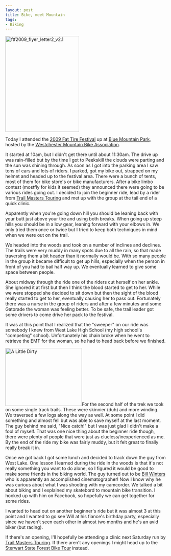 ```yaml
--- 
layout: post
title: Bike, meet Mountain
tags: 
- Biking
---
```


<img class="alignright size-medium wp-image-1467" title="ftf2009_flyer_letter2_v2.1" src="http://spilth.files.wordpress.com/2009/06/ftf2009flyer.jpg?w=231" alt="ftf2009_flyer_letter2_v2.1" width="231" height="300" />

Today I attended the <a href="http://www.wmba.org/ftf2009home.html">2009 Fat Tire Festival</a> up at <a href="http://www.westchestergov.com/PARKS/ParksLocations02/BlueMountain.htm">Blue Mountain Park</a>, hosted by the <a href="http://www.wmba.org/">Westchester Mountain Bike Association</a>.

It started at 10am, but I didn't get there until about 11:30am. The drive up was rain-filled but by the time I got to Peekskill the clouds were parting and the sun was shining through. As soon as I got into the parking area I saw tons of cars and lots of riders. I parked, got my bike out, strapped on my helmet and headed up to the festival area. There were a bunch of tents, most of them for bike store's or bike manufacturers. After a bike limbo contest (mostfly for kids it seemed) they announced there were going to be various rides going out. I decided to join the beginner ride, lead by a rider from <a href="http://trailmasterstouring.homestead.com/">Trail Masters Touring</a> and met up with the group at the tail end of a quick clinic.

Apparently when you're going down hill you should be leaning back with your butt just above your tire and using both breaks. When going up steep hills you should be in a low gear, leaning forward with your elbows in. We only tried them once or twice but I tried to keep both techniques in mind when we were out on the trail.

We headed into the woods and took on a number of inclines and declines. The trails were very muddy in many spots due to all the rain, so that made traversing them a bit header than it normally would be. With so many people in the group it became difficult to get up hills, especially when the person in front of you had to bail half way up. We eventually learned to give some space between people.

About midway through the ride one of the riders cut herself on her ankle. She ignored it at first but then I think the blood started to get to her. While we were stopped she decided to sit down but then the sight of the blood really started to get to her, eventually causing her to pass out. Fortunately there was a nurse in the group of riders and after a few minutes and some Gatorade the woman was feeling better. To be safe, the trail leader got some drivers to come drive her pack to the festival.

It was at this point that I realized that the "sweeper" on our ride was somebody I knew from West Lake High School (my high school's "competing" school). Unfortunately his chain broke when he went to retrieve the EMT for the woman, so he had to head back before we finished.

<a title="A Little Dirty by spilth, on Flickr" href="http://www.flickr.com/photos/spilth/3627689266/"><img class="alignleft" src="http://farm4.static.flickr.com/3350/3627689266_52647113d8_m.jpg" alt="A Little Dirty" width="240" height="181" /></a>For the second half of the trek we took on some single track trails. These were skinnier (duh) and more winding. We traversed a few logs along the way as well. At some point I did something and almost fell but was able to save myself at the last moment. The guy behind me said, "Nice catch!" but I was just glad I didn't make a fool of myself. That was one nice thing about the beginner ride though, there were plenty of people that were just as clueless/inexperienced as me. By the end of the ride my bike was fairly muddy, but it felt great to finally really break it in.

Once we got back I got some lunch and decided to track down the guy from West Lake. One lesson I learned during the ride in the woods is that it's not really something you want to do alone, so I figured it would be good to make some friends in the biking world. The guy turned out to be <a href="http://www.billwinters.net/">Bill Winters</a> who is apparently an accomplished cinematographer! Now I know why he was curious about what I was shooting with my camcorder. We talked a bit about biking and I explained my skatebord to mountain bike transition. I hooked up with him on Facebook, so hopefully we can get together for some rides.

I wanted to head out on another beginner's ride but it was almost 3 at this point and I wanted to go see Will at his fiance's birthday party, especially since we haven't seen each other in almost two months and he's an avid biker (but racing).

If there's an opening, I'll hopefully be attending a clinic next Saturday run by <a href="http://trailmasterstouring.homestead.com/">Trail Masters Touring</a>. If there aren't any openings I might head up to the <a href="http://www.stewartstateforestbiketour.com/">Sterwart State Forest Bike Tour</a> instead.
